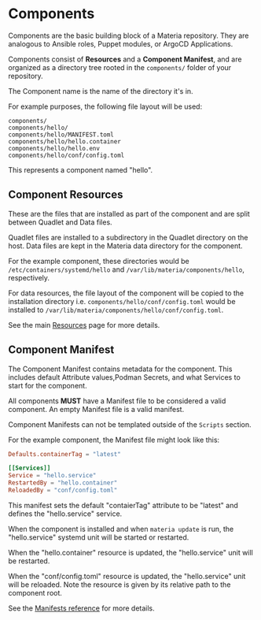 # Components

Components are the basic building block of a Materia repository. They are analogous to Ansible roles, Puppet modules, or ArgoCD Applications.

Components consist of **Resources** and a **Component Manifest**, and are organized as a directory tree rooted in the `components/` folder of your repository.

The Component name is the name of the directory it's in.

For example purposes, the following file layout will be used:

```
components/
components/hello/
components/hello/MANIFEST.toml
components/hello/hello.container
components/hello/hello.env
components/hello/conf/config.toml
```

This represents a component named "hello".

## Component Resources

These are the files that are installed as part of the component and are split between Quadlet and Data files.

Quadlet files are installed to a subdirectory in the Quadlet directory on the host. Data files are kept in the Materia data directory for the component.

For the example component, these directories would be `/etc/containers/systemd/hello` and `/var/lib/materia/components/hello`, respectively.

For data resources, the file layout of the component will be copied to the installation directory i.e. `components/hello/conf/config.toml` would be installed to `/var/lib/materia/components/hello/conf/config.toml`.

See the main [Resources](./resources.md) page for more details.

## Component Manifest

The Component Manifest contains metadata for the component. This includes default Attribute values,Podman Secrets, and what Services to start for the component.

All components **MUST** have a Manifest file to be considered a valid component. An empty Manifest file is a valid manifest.

Component Manifests can not be templated outside of the `Scripts` section.

For the example component, the Manifest file might look like this:

```toml
Defaults.containerTag = "latest"

[[Services]]
Service = "hello.service"
RestartedBy = "hello.container"
ReloadedBy = "conf/config.toml"
```

This manifest sets the default "contaierTag" attribute to be "latest" and defines the "hello.service" service.

When the component is installed and when `materia update` is run, the "hello.service" systemd unit will be started or restarted.

When the "hello.container" resource is updated, the "hello.service" unit will be restarted.

When the "conf/config.toml" resource is updated, the "hello.service" unit will be reloaded. Note the resource is given by its relative path to the component root.

See the [Manifests reference](./reference/materia-manifest.5.md) for more details.
